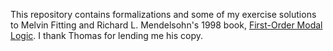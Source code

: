 This repository contains formalizations and some of my exercise solutions to
Melvin Fitting and Richard L. Mendelsohn's 1998 book, [First-Order Modal Logic](https://link.springer.com/book/10.1007/978-94-011-5292-1). I thank Thomas for lending me his copy.